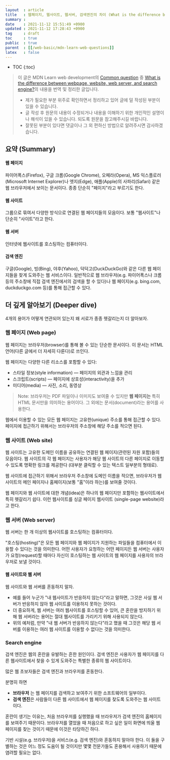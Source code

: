 ```yaml
---
layout  : article
title   : 웹페이지, 웹사이트, 웹서버, 검색엔진의 차이 (What is the difference between webpage, website, web server, and search engine?)
summary : 
date    : 2021-11-12 15:51:49 +0900
updated : 2021-11-12 17:28:43 +0900
tag     : draft
toc     : true
public  : true
parent  : [[/web-basic/mdn-learn-web-questions]]
latex   : false
---
```

* TOC
{:toc}

> 이 글은 MDN Learn web development의 [Common question](https://developer.mozilla.org/en-US/docs/Learn/Common_questions) 중 [What is the difference between webpage, website, web server, and search engine?](https://developer.mozilla.org/en-US/docs/Learn/Common_questions/Pages_sites_servers_and_search_engines)의 내용을 번역 및 정리한 글입니다.
>
> * 제가 필요한 부분 위주로 확인하면서 정리하고 있어 글에 덜 작성된 부분이 있을 수 있습니다.
> * 글 작성 후 원문의 내용이 수정되거나 내용을 이해하기 위한 개인적인 설명이나 해석이 있을 수 있습니다. 되도록 원문을 참고해주시길 바랍니다.
> * 잘못된 부분이 있다면 댓글이나 그 외 편하신 방법으로 알려주시면 감사하겠습니다.

## 요약 (Summary)

#### 웹 페이지

파이어폭스(Firefox), 구글 크롬(Google Chrome), 오페라(Opera), MS 익스플로러(Microsoft Internet Explorer)나 엣지(Edge), 애플(Apple)의 사파리(Safari) 같은 웹 브라우저에서 보이는 문서이다. 종종 단순히 "페이지"라고 부르기도 한다.

#### 웹 사이트

그룹으로 묶여서 다양한 방식으로 연결된 웹 페이지들의 모음이다. 보통 "웹사이트"나 단순히 "사이트"라고 한다.

#### 웹 서버

인터넷에 웹사이트를 호스팅하는 컴퓨터이다.

#### 검색 엔진

구글(Google), 빙(Bing), 야후(Yahoo), 덕덕고(DuckDuckGo)와 같은 다른 웹 페이지들을 찾게 도와주는 웹 서비스이다. 일반적으로 웹 브라우저(e.g. 파이어폭스나 크롬 등의 주소창에 직접 검색 엔진에서의 검색을 할 수 있다)나 웹 페이지(e.g. bing.com, duckduckgo.com 등)를 통해 접근할 수 있다.

## 더 깊게 알아보기 (Deeper dive)

4개의 용어가 어떻게 연관되어 있는지 왜 서로가 종종 헷갈리는지 더 알아보자.

### 웹 페이지 (Web page)

웹 페이지는 브라우저(browser)를 통해 볼 수 있는 단순한 문서이다. 이 문서는 HTML 언어(다른 글에서 더 자세히 다룬다)로 쓰인다.

웹 페이지는 다양한 다른 리소스를 포함할 수 있다:

* 스타일 정보(style information) — 페이지의 외관과 느낌을 관리
* 스크립트(scripts) — 페이지에 상호성(interactivity)을 추가
* 미디어(media) — 사진, 소리, 동영상

> Note: 브라우저는 PDF 파일이나 이미지도 보여줄 수 있지만 **웹 페이지는** 특히 HTML 문서만을 의미하는 용어이다. 그 외에는 문서(document)라는 용어를 사용한다.

웹에서 이용할 수 있는 모든 웹 페이지는 고유한(unique) 주소를 통해 접근할 수 있다. 페이지에 접근하기 위해서는 브라우저의 주소창에 해당 주소를 적으면 된다.

### 웹 사이트 (Web site)

웹 사이트는 고유한 도메인 이름을 공유하는 연결된 웹 페이지(관련된 자원 포함)들의 모음이다. 웹 사이트의 각 웹 페이지는 사용자가 해당 웹 사이트의 다른 페이지로 이동할 수 있도록 명확한 링크를 제공한다 (대부분 클릭할 수 있는 텍스트 일부분의 형태로).

웹 사이트에 접근하기 위해서 브라우저 주소창에 도메인 이름을 적으면, 브라우저가 웹사이트의 메인 페이지나 홈페이지(보통 "홈"이라 하는)를 보여줄 것이다.

웹 페이지와 웹 사이트에 대한 개념(idea)은 하나의 웹 페이지만 포함하는 웹사이트에서 특히 헷갈리기 쉽다. 이런 웹사이트를 싱글 페이지 웹사이트 (single-page website)라고 한다.

### 웹 서버 (Web server)

웹 서버는 한 개 이상의 웹사이트를 호스팅하는 컴퓨터이다.

"호스팅(hosting)"은 모든 웹 페이지와 웹 페이지가 지원하는 파일들을 컴퓨터에서 이용할 수 있다는 것을 의미한다. 어떤 사용자가 요청하는 어떤 페이지든 웹 서버는 사용자가 요청(request)할 때마다 자신이 호스팅하는 웹 사이트의 웹 페이지를 사용자의 브라우저로 보낼 것이다.

#### 웹 사이트와 웹 서버

웹 사이트와 웹 서버를 혼동하지 말자.

* 예를 들어 누군가 "내 웹사이트가 반응하지 않는다"라고 말하면, 그것은 사실 웹 서버가 반응하지 않아 웹 사이트를 이용하지 못하는 것이다.
* 더 중요하게, 웹 서버는 여러 웹사이트를 호스팅할 수 있어, 큰 혼란을 방지하기 위해 웹 서버라는 용어는 절대 웹사이트를 가리키기 위해 사용되지 않는다.
* 위의 예처럼, 만약 "내 웹 서버가 반응하지 않는다"라고 했을 때 그것은 해당 웹 서버를 이용하는 여러 웹 사이트를 이용할 수 없다는 것을 의미한다.

### Search engine

검색 엔진은 웹의 혼란을 유발하는 흔한 원인이다. 검색 엔진은 사용자가 웹 페이지를 다른 웹사이트에서 찾을 수 있게 도와주는 특별한 종류의 웹 사이트이다.

많은 웹 초보자들은 검색 엔진과 브라우저를 혼동한다.

분명히 하면

* **브라우저** 는 웹 페이지를 검색하고 보여주기 위한 소프트웨어의 일부이다.
* **검색 엔진**은 사람들이 다른 웹 사이트에서 웹 페이지를 찾도록 도와주는 웹 사이트이다.

혼란이 생기는 이유는, 처음 브라우저를 실행했을 때 브라우저가 검색 엔진의 홈페이지를 보여주기 때문이다. 브라우저를 열었을 때 처음으로 하고 싶은 일이 화면에 띄울 웹 페이지를 찾는 것이기 때문에 이것은 타당하긴 하다.

기반 시설(e.g. 브라우저)을 서비스(e.g. 검색 엔진)와 혼동하지 말아야 한다. 이 둘을 구별하는 것은 어느 정도 도움이 될 것이지만 몇몇 전문가들도 혼용해서 사용하기 때문에 염려할 필요는 없다.
